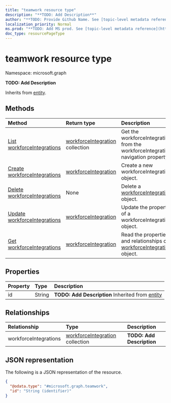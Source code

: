 ```yaml
---
title: "teamwork resource type"
description: "**TODO: Add Description**"
author: "**TODO: Provide Github Name. See [topic-level metadata reference](https://msgo.azurewebsites.net/add/document/guidelines/metadata.html#topic-level-metadata)**"
localization_priority: Normal
ms.prod: "**TODO: Add MS prod. See [topic-level metadata reference](https://msgo.azurewebsites.net/add/document/guidelines/metadata.html#topic-level-metadata)**"
doc_type: resourcePageType
---
```


# teamwork resource type


Namespace: microsoft.graph

**TODO: Add Description**


Inherits from [entity](../resources/entity.md).

## Methods
|Method|Return type|Description|
|:---|:---|:---|
|[List workforceIntegrations](../api/teamwork-list-workforceintegrations.md)|[workforceIntegration](../resources/workforceintegration.md) collection|Get the workforceIntegrations from the workforceIntegrations navigation property.|
|[Create workforceIntegrations](../api/teamwork-post-workforceintegrations.md)|[workforceIntegration](../resources/workforceintegration.md)|Create a new workforceIntegrations object.|
|[Delete workforceIntegrations](../api/teamwork-delete-workforceintegrations.md)|None|Delete a [workforceIntegration](../resources/workforceintegration.md) object.|
|[Update workforceIntegrations](../api/teamwork-update-workforceintegrations.md)|[workforceIntegration](../resources/workforceintegration.md)|Update the properties of a workforceIntegrations object.|
|[Get workforceIntegrations](../api/teamwork-get-workforceintegration.md)|[workforceIntegration](../resources/workforceintegration.md)|Read the properties and relationships of a [workforceIntegration](../resources/workforceintegration.md) object.|

## Properties
|Property|Type|Description|
|:---|:---|:---|
|id|String|**TODO: Add Description** Inherited from [entity](../resources/entity.md)|

## Relationships
|Relationship|Type|Description|
|:---|:---|:---|
|workforceIntegrations|[workforceIntegration](../resources/workforceintegration.md) collection|**TODO: Add Description**|

## JSON representation
The following is a JSON representation of the resource.
<!-- {
  "blockType": "resource",
  "keyProperty": "id",
  "@odata.type": "microsoft.graph.teamwork",
  "baseType": "microsoft.graph.entity",
  "openType": false
}
-->
``` json
{
  "@odata.type": "#microsoft.graph.teamwork",
  "id": "String (identifier)"
}
```

